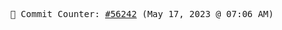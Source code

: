 <p align="center">
    <samp>
        📮 Commit Counter: <a href="https://github.com/Javascript-void0/Javascript-void0/commits/main">#56242</a> (May 17, 2023 @ 07:06 AM)
    </samp>
</p>